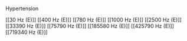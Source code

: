 Hypertension

[[30 Hz (E)]]
[[400 Hz (E)]]
[[780 Hz (E)]]
[[1000 Hz (E)]]
[[2500 Hz (E)]]
[[33390 Hz (E)]]
[[75790 Hz (E)]]
[[185580 Hz (E)]]
[[425790 Hz (E)]]
[[719340 Hz (E)]]